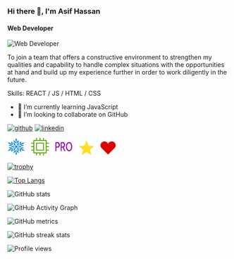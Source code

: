 ### Hi there 👋, I'm Asif Hassan
#### Web Developer
![Web Developer](https://media-exp1.licdn.com/dms/image/C4D16AQFiv6ST7DXmuA/profile-displaybackgroundimage-shrink_350_1400/0/1637295001090?e=1646265600&v=beta&t=vbkrMYAo5Fkn3m095AAPV9HNbeKsUDaZ7LUoWxYCx7g)

To join a team that offers a constructive environment to strengthen my qualities and capability to handle complex situations with the opportunities at hand and build up my experience further in order to work diligently in the future.

Skills: REACT / JS / HTML / CSS

- 🌱 I’m currently learning JavaScript 
- 👯 I’m looking to collaborate on GitHub 


[<img src='https://cdn.jsdelivr.net/npm/simple-icons@3.0.1/icons/github.svg' alt='github' height='40'>](https://github.com/https://github.com/asifhassan8231)  [<img src='https://cdn.jsdelivr.net/npm/simple-icons@3.0.1/icons/linkedin.svg' alt='linkedin' height='40'>](https://www.linkedin.com/in/https://www.linkedin.com/in/asif-hassan1//)  

<a href='https://archiveprogram.github.com/'><img src='https://raw.githubusercontent.com/acervenky/animated-github-badges/master/assets/acbadge.gif' width='40' height='40'></a> <a href='https://docs.github.com/en/developers'><img src='https://raw.githubusercontent.com/acervenky/animated-github-badges/master/assets/devbadge.gif' width='40' height='40'></a> <a href='https://github.com/pricing'><img src='https://raw.githubusercontent.com/acervenky/animated-github-badges/master/assets/pro.gif' width='40' height='40'></a> <a href='https://stars.github.com/'><img src='https://raw.githubusercontent.com/acervenky/animated-github-badges/master/assets/starbadge.gif' width='35' height='35'></a> <a href='https://docs.github.com/en/github/supporting-the-open-source-community-with-github-sponsors'><img src='https://raw.githubusercontent.com/acervenky/animated-github-badges/master/assets/sponsorbadge.gif' width='35' height='35'></a> 

[![trophy](https://github-profile-trophy.vercel.app/?username=https://github.com/asifhassan8231)](https://github.com/ryo-ma/github-profile-trophy)

[![Top Langs](https://github-readme-stats.vercel.app/api/top-langs/?username=https://github.com/asifhassan8231)](https://github.com/anuraghazra/github-readme-stats)

![GitHub stats](https://github-readme-stats.vercel.app/api?username=https://github.com/asifhassan8231&show_icons=true)  

![GitHub Activity Graph](https://activity-graph.herokuapp.com/graph?username=https://github.com/asifhassan8231)  

![GitHub metrics](https://metrics.lecoq.io/https://github.com/asifhassan8231)  

![GitHub streak stats](https://github-readme-streak-stats.herokuapp.com/?user=https://github.com/asifhassan8231)  

![Profile views](https://gpvc.arturio.dev/https://github.com/asifhassan8231)  
